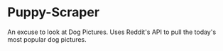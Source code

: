 # Puppy-Scraper
An excuse to look at Dog Pictures. Uses Reddit's API to pull the today's most popular dog pictures.
